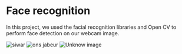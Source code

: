 # Face recognition 
In this project, we used the facial recognition libraries and Open CV to perform face detection on our webcam image.

![siwar](https://user-images.githubusercontent.com/109144779/206933414-c16b5ff0-6233-4a85-a37f-b8ef8aa7e572.PNG)
![ons jabeur](https://user-images.githubusercontent.com/109144779/206933421-320b94e7-8243-4387-8af6-48258fb867bc.PNG)
![Unknow image](https://user-images.githubusercontent.com/109144779/206933433-674004a0-1983-4594-a8db-90722fef84f0.PNG)

